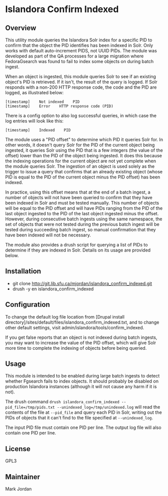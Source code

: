 # Islandora Confirm Indexed

## Overview

This utility module queries the Islandora Solr index for a specific PID to confirm that the object the PID identifies has been indexed in Solr. Only works with default auto-increment PIDS, not UUID PIDs. The module was developed as part of the QA processes for a large migration where FedoraGsearch was found to fail to index some objects on during batch ingest.

When an object is ingested, this module queries Solr to see if an existing object's PID is retrieved. If it isn't, the result of the query is logged. If Solr responds with a non-200 HTTP response code, the code and the PID are logged, as illustrated below:

```
[timestamp]    Not indexed    PID
[timestamp]    Error    HTTP response code (PID)
```
There is a config option to also log successful queries, in which case the log entries will look like this:

```
[timestamp]    Indexed    PID
```

The module uses a "PID offset" to determine which PID it queries Solr for. In other words, it doesn't query Solr for the PID of the current object being ingested, it queries Solr using the PID that is a few integers (the value of the offset) lower than the PID of the object being ingested. It does this because the indexing operations for the current object are not yet complete when the module queries Solr. The ingestion of an object is used solely as the trigger to issue a query that confirms that an already existing object (whose PID is equal to the PID of the current object minus the PID offset) has been indexed.

In practice, using this offset means that at the end of a batch ingest, a number of objects will not have been queried to confirm that they have been indexed in Solr and must be tested manually. This number of objects will be equal to the PID offset and will have PIDs ranging from the PID of the last object ingested to the PID of the last object ingested minus the offset. However, during consecutive batch ingests using the same namespace, the set of objects that were not tested during the previous batch ingest will be tested during succeeding batch ingest, so manual confirmation that they have been indexed will not be necessary.

The module also provides a drush script for querying a list of PIDs to determine if they are indexed in Solr. Details on its usage are provided below.

## Installation

* git clone http://git.lib.sfu.ca/mjordan/islandora_confirm_indexed.git
* drush -y en islandora_confirm_indexed

## Configuration

To change the default log file location from [Drupal install directory]/sites/default/files/islandora_confirm_indexed.txt, and to change other default settings, visit admin/islandora/tools/confirm_indexed.

If you get false reports that an object is not indexed during batch ingests, you may want to increase the value of the PID offset, which will give Solr more time to complete the indexing of objects before being queried.

## Usage

This module is intended to be enabled during large batch ingests to detect whether Fgsearch fails to index objects. It should probably be disabled on production Islandora instances (although it will not cause any harm if it is not).

The drush command `drush islandora_confirm_indexed --pid_file=/tmp/pids.txt --unindexed_log=/tmp/unindexed.log` will read the contents of the file at `--pid_file` and query each PID in Solr, writing out the PIDs of objects that it can't find to the file specified at `--unindexed_log`.

The input PID file must contain one PID per line. The output log file will also contain one PID per line.

## License

GPL3

## Maintainer

Mark Jordan
